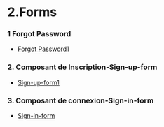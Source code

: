 
# 2.Forms

### 1  Forgot Password
- [ Forgot Password1](https://www.creative-tim.com/twcomponents/component/modal-forgot-password-tailwind-css)
### 2. Composant de Inscription-Sign-up-form
- [Sign-up-form1](https://www.creative-tim.com/twcomponents/component/simple-registersign-up-form)
### 3. Composant de connexion-Sign-in-form
- [Sign-in-form](https://www.creative-tim.com/twcomponents/component/free-tailwind-css-sign-in-component)
